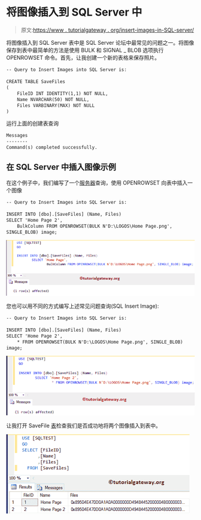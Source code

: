 # 将图像插入到 SQL Server 中

> 原文:[https://www . tutorialgateway . org/insert-images-in-SQL-server/](https://www.tutorialgateway.org/insert-images-into-sql-server/)

将图像插入到 SQL Server 表中是 SQL Server 论坛中最常见的问题之一。将图像保存到表中最简单的方法是使用 BULK 和 SIGNAL _ BLOB 选项执行 OPENROWSET 命令。首先，让我创建一个新的表格来保存照片。

```
-- Query to Insert Images into SQL Server is: 

CREATE TABLE SaveFiles
(
    FileID INT IDENTITY(1,1) NOT NULL,
    Name NVARCHAR(50) NOT NULL,
    Files VARBINARY(MAX) NOT NULL
)
```

运行上面的创建表查询

```
Messages
--------
Command(s) completed successfully.
```

## 在 SQL Server 中插入图像示例

在这个例子中，我们编写了一个[服务器](https://www.tutorialgateway.org/sql/)查询，使用 OPENROWSET 向表中插入一个图像

```
-- Query to Insert Images into SQL Server is: 

INSERT INTO [dbo].[SaveFiles] (Name, Files)
SELECT 'Home Page 2', 
	BulkColumn FROM OPENROWSET(BULK N'D:\LOGOS\Home Page.png', SINGLE_BLOB) image;
```

![Insert Images into SQL Server 2](img/29010e8613e889b80b0573ca1837b99d.png)

您也可以用不同的方式编写上述常见问题查询(SQL Insert Image):

```
-- Query to Insert Images into SQL Server is: 

INSERT INTO [dbo].[SaveFiles] (Name, Files)
SELECT 'Home Page 2', 
	* FROM OPENROWSET(BULK N'D:\LOGOS\Home Page.png', SINGLE_BLOB) image;
```

![Insert Images into SQL Server 3](img/c2b1868a9e877c163129d13c8d8b1f45.png)

让我打开 SaveFile [表](https://www.tutorialgateway.org/sql-create-table/)检查我们是否成功地将两个图像插入到表中。

![Insert Images into SQL Server 4](img/7390e41d14817f7da0022696a28ab111.png)